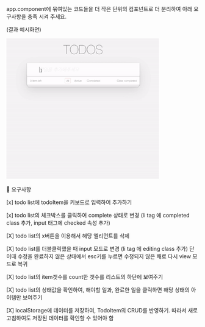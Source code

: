 app.component에 묶여있는 코드들을 더 작은 단위의 컴포넌트로 더 분리하여 아래 요구사항을 충족 시켜 주세요.

(결과 예시화면)

<img width="400" src="./sample.gif"/>

🎯 요구사항

[x] todo list에 todoItem을 키보드로 입력하여 추가하기

[x] todo list의 체크박스를 클릭하여 complete 상태로 변경 (li tag 에 completed class 추가, input 태그에 checked 속성 추가)

[X] todo list의 x버튼을 이용해서 해당 엘리먼트를 삭제

[X] todo list를 더블클릭했을 때 input 모드로 변경 (li tag 에 editing class 추가) 단 이때 수정을 완료하지 않은 상태에서 esc키를 누르면 수정되지 않은 채로 다시 view 모드로 복귀

[X] todo list의 item갯수를 count한 갯수를 리스트의 하단에 보여주기

[X] todo list의 상태값을 확인하여, 해야할 일과, 완료한 일을 클릭하면 해당 상태의 아이템만 보여주기

[X] localStorage에 데이터를 저장하여, TodoItem의 CRUD를 반영하기. 따라서 새로고침하여도 저장된 데이터를 확인할 수 있어야 함
